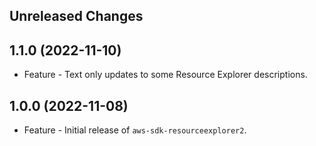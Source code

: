 Unreleased Changes
------------------

1.1.0 (2022-11-10)
------------------

* Feature - Text only updates to some Resource Explorer descriptions.

1.0.0 (2022-11-08)
------------------

* Feature - Initial release of `aws-sdk-resourceexplorer2`.

